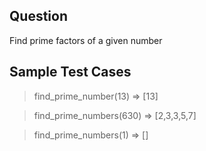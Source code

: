 ## Question
Find prime factors of a given number

## Sample Test Cases
> find_prime_number(13)
  => [13]

> find_prime_numbers(630)
  => [2,3,3,5,7]

> find_prime_numbers(1)
  => []
